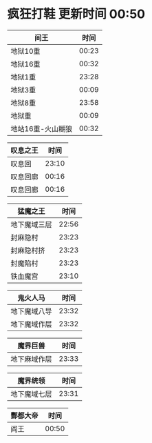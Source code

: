 # 疯狂打鞋 更新时间 00:50

| 间王   | 时间    |
|--------|-------|
| 地狱10重 | 00:23 |
| 地狱16重 | 00:32 |
| 地狱1重 | 23:28 |
| 地狱3重 | 00:09 |
| 地狱8重 | 23:58 |
| 地狱重 | 00:09 |
| 地站16重-火山糊狼 | 00:32 |

| 叹息之王   | 时间    |
|--------|-------|
| 叹息回 | 23:10 |
| 叹息回廓 | 00:16 |
| 叹息回廊 | 00:16 |

| 猛魔之王   | 时间    |
|--------|-------|
| 地下魔域三层 | 22:56 |
| 封麻隐村 | 23:23 |
| 封麻隐村挤 | 23:23 |
| 封魔陷村 | 23:23 |
| 铁血魔宫 | 23:10 |

| 鬼火人马   | 时间    |
|--------|-------|
| 地下魔域八导 | 23:32 |
| 地下魔域作层 | 23:32 |

| 魔界巨兽   | 时间    |
|--------|-------|
| 地下麻域作层 | 23:33 |

| 魔界统领   | 时间    |
|--------|-------|
| 地下魔域七层 | 23:31 |

| 酆都大帝   | 时间    |
|--------|-------|
| 阎王 | 00:50 |